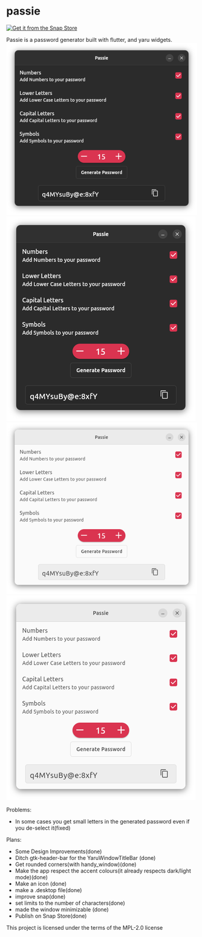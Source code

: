 # passie

<a href="https://snapcraft.io/passie">
  <img alt="Get it from the Snap Store" src="https://snapcraft.io/static/images/badges/en/snap-store-black.svg" />
</a>

Passie is a password generator built with flutter, and yaru widgets.
![](screenshots/screenshotofpassie2.png)
![](screenshots/screenshotofpassie1.png)
![](screenshots/screenshotofpassie3.png)
![](screenshots/screenshotofpassie4.png)



Problems:
- In some cases you get small letters in the generated password even if you de-select it(fixed)

Plans:
- Some Design Improvements(done)
- Ditch gtk-header-bar for the YaruWindowTitleBar (done)
- Get rounded corners(with handy_window)(done)
- Make the app respect the accent colours(it already respects dark/light mode)(done)
- Make an icon (done)
- make a .desktop file(done)
- improve snap(done)
- set limits to the number of characters(done)
- made the window minimizable (done)
- Publish on Snap Store(done)



This project is licensed under the terms of the MPL-2.0 license